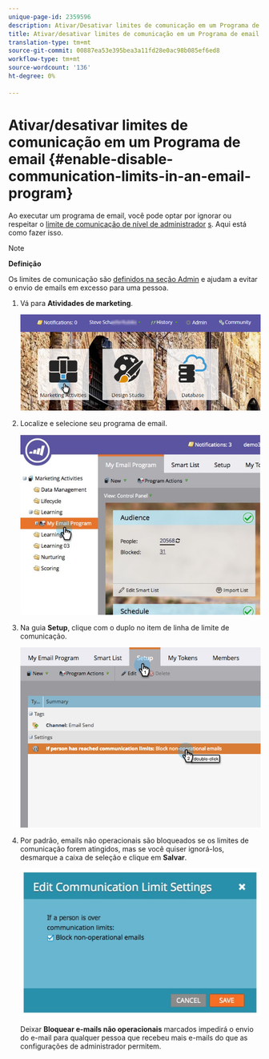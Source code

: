 ```yaml
---
unique-page-id: 2359596
description: Ativar/Desativar limites de comunicação em um Programa de email - Documentos do marketing - Documentação do produto
title: Ativar/desativar limites de comunicação em um Programa de email
translation-type: tm+mt
source-git-commit: 00887ea53e395bea3a11fd28e0ac98b085ef6ed8
workflow-type: tm+mt
source-wordcount: '136'
ht-degree: 0%

---
```



# Ativar/desativar limites de comunicação em um Programa de email {#enable-disable-communication-limits-in-an-email-program}

Ao executar um programa de email, você pode optar por ignorar ou respeitar o [limite de comunicação de nível de administrador](../../../../product-docs/administration/email-setup/enable-communication-limits.md) [s](../../../../product-docs/administration/email-setup/enable-communication-limits.md). Aqui está como fazer isso.

>[!NOTE]
>
>**Definição**
>
>Os limites de comunicação são [definidos na seção Admin](../../../../product-docs/administration/email-setup/enable-communication-limits.md) e ajudam a evitar o envio de emails em excesso para uma pessoa.

1. Vá para **Atividades de marketing**.

   ![](assets/login-marketing-activities-3.png)

1. Localize e selecione seu programa de email.

   ![](assets/selectemailprogram-3.jpg)

1. Na guia **Setup**, clique com o duplo no item de linha de limite de comunicação.

   ![](assets/blockoperational.png)

1. Por padrão, emails não operacionais são bloqueados se os limites de comunicação forem atingidos, mas se você quiser ignorá-los, desmarque a caixa de seleção e clique em **Salvar**.

   ![](assets/ifaperson.jpg)

   Deixar **Bloquear e-mails não operacionais** marcados impedirá o envio do e-mail para qualquer pessoa que recebeu mais e-mails do que as configurações de administrador permitem.

